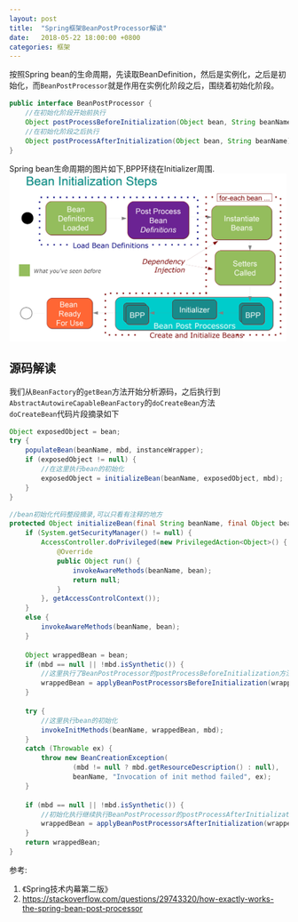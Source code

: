 ```yaml
---
layout: post
title:  "Spring框架BeanPostProcessor解读"
date:   2018-05-22 18:00:00 +0800
categories: 框架
---
```


按照Spring bean的生命周期，先读取BeanDefinition，然后是实例化，之后是初始化，而`BeanPostProcessor`就是作用在实例化阶段之后，围绕着初始化阶段。

```java
public interface BeanPostProcessor {
    //在初始化阶段开始前执行
    Object postProcessBeforeInitialization(Object bean, String beanName) throws BeansException;
    //在初始化阶段之后执行
    Object postProcessAfterInitialization(Object bean, String beanName) throws BeansException;
}
```

Spring bean生命周期的图片如下,BPP环绕在Initializer周围.  
<img src="/assets/bean-lifecycle.jpg" alt="Spring bean生命周期" style="width: 500px;"/>

## 源码解读

我们从`BeanFactory`的`getBean`方法开始分析源码，之后执行到`AbstractAutowireCapableBeanFactory`的`doCreateBean`方法  
`doCreateBean`代码片段摘录如下

```java
Object exposedObject = bean;
try {
    populateBean(beanName, mbd, instanceWrapper);
    if (exposedObject != null) {
        //在这里执行bean的初始化
        exposedObject = initializeBean(beanName, exposedObject, mbd);
    }
}
```

```java
//bean初始化代码整段摘录,可以只看有注释的地方
protected Object initializeBean(final String beanName, final Object bean, RootBeanDefinition mbd) {
    if (System.getSecurityManager() != null) {
        AccessController.doPrivileged(new PrivilegedAction<Object>() {
            @Override
            public Object run() {
                invokeAwareMethods(beanName, bean);
                return null;
            }
        }, getAccessControlContext());
    }
    else {
        invokeAwareMethods(beanName, bean);
    }

    Object wrappedBean = bean;
    if (mbd == null || !mbd.isSynthetic()) {
        //这里执行了BeanPostProcessor的postProcessBeforeInitialization方法
        wrappedBean = applyBeanPostProcessorsBeforeInitialization(wrappedBean, beanName);
    }

    try {
        //这里执行bean的初始化
        invokeInitMethods(beanName, wrappedBean, mbd);
    }
    catch (Throwable ex) {
        throw new BeanCreationException(
                (mbd != null ? mbd.getResourceDescription() : null),
                beanName, "Invocation of init method failed", ex);
    }

    if (mbd == null || !mbd.isSynthetic()) {
        //初始化执行继续执行BeanPostProcessor的postProcessAfterInitialization方法
        wrappedBean = applyBeanPostProcessorsAfterInitialization(wrappedBean, beanName);
    }
    return wrappedBean;
}
```

参考:  

1. 《Spring技术内幕第二版》
2. https://stackoverflow.com/questions/29743320/how-exactly-works-the-spring-bean-post-processor